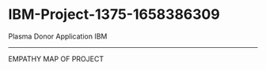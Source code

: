 # IBM-Project-1375-1658386309
Plasma Donor Application
IBM 
******************
EMPATHY MAP  OF PROJECT

